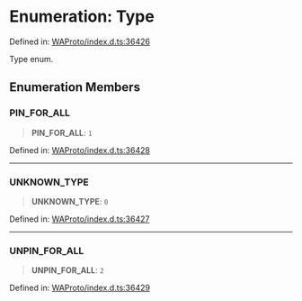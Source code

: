 # Enumeration: Type

Defined in: [WAProto/index.d.ts:36426](https://github.com/Fokusdotid/Baileys/blob/4c54e9ae0a9f37422d51e97c3454891bf06f36e1/WAProto/index.d.ts#L36426)

Type enum.

## Enumeration Members

### PIN\_FOR\_ALL

> **PIN\_FOR\_ALL**: `1`

Defined in: [WAProto/index.d.ts:36428](https://github.com/Fokusdotid/Baileys/blob/4c54e9ae0a9f37422d51e97c3454891bf06f36e1/WAProto/index.d.ts#L36428)

***

### UNKNOWN\_TYPE

> **UNKNOWN\_TYPE**: `0`

Defined in: [WAProto/index.d.ts:36427](https://github.com/Fokusdotid/Baileys/blob/4c54e9ae0a9f37422d51e97c3454891bf06f36e1/WAProto/index.d.ts#L36427)

***

### UNPIN\_FOR\_ALL

> **UNPIN\_FOR\_ALL**: `2`

Defined in: [WAProto/index.d.ts:36429](https://github.com/Fokusdotid/Baileys/blob/4c54e9ae0a9f37422d51e97c3454891bf06f36e1/WAProto/index.d.ts#L36429)
